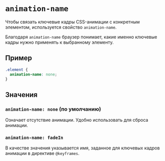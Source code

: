 # `animation-name`

Чтобы связать ключевые кадры CSS-анимации с конкретным элементом, используется свойство `animation-name`.

Благодаря `animation-name` браузер понимает, какие именно ключевые кадры нужно применять к выбранному элементу.

## Пример

```css
.element {
  animation-name: none;
}
```

## Значения

### `animation-name: none` (по умолчанию)

Означает отсутствие анимации. Удобно использовать для сброса анимации.

### `animation-name: fadeIn`

В качестве значения указывается имя, заданное для ключевых кадров анимации в директиве `@keyframes`.
